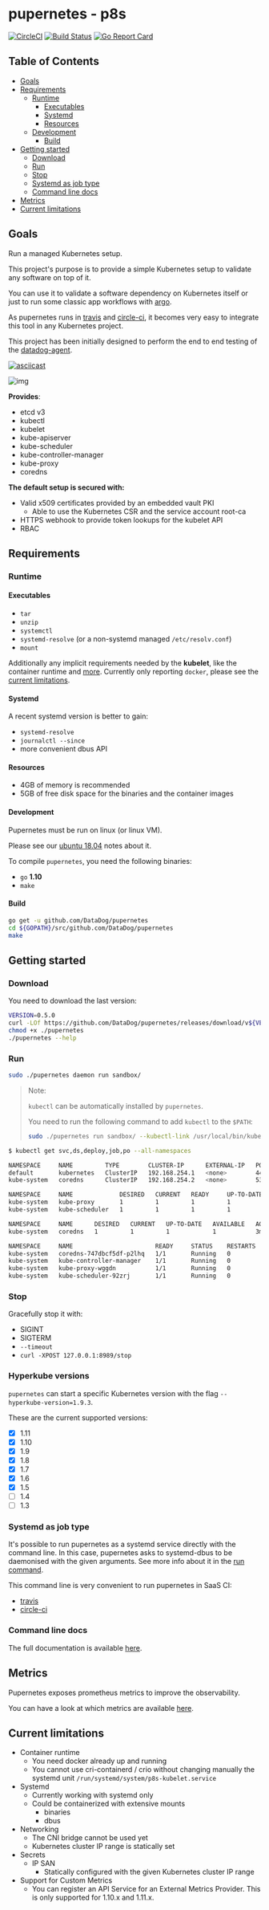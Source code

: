# pupernetes - p8s

[![CircleCI](https://circleci.com/gh/DataDog/pupernetes.svg?style=svg)](https://circleci.com/gh/DataDog/pupernetes) [![Build Status](https://travis-ci.org/DataDog/pupernetes.svg?branch=master)](https://travis-ci.org/DataDog/pupernetes) [![Go Report Card](https://goreportcard.com/badge/github.com/DataDog/pupernetes)](https://goreportcard.com/report/github.com/DataDog/pupernetes)

## Table of Contents
- [Goals](#goals)
- [Requirements](#requirements)
  * [Runtime](#runtime)
    * [Executables](#executables)
    * [Systemd](#systemd)
    * [Resources](#resources)
  * [Development](#development)
    * [Build](#build)
- [Getting started](#getting-started)
  * [Download](#download)
  * [Run](#run)
  * [Stop](#stop)
  * [Systemd as job type](#systemd-as-job-type)
  * [Command line docs](#command-line-docs)
- [Metrics](#metrics)
- [Current limitations](#current-limitations)

## Goals

Run a managed Kubernetes setup.

This project's purpose is to provide a simple Kubernetes setup to validate any software on top of it.

You can use it to validate a software dependency on Kubernetes itself or just to run some classic app workflows with [argo](https://github.com/argoproj/argo).

As pupernetes runs in [travis](./.travis.yml) and [circle-ci](./.circleci/config.yml), it becomes very easy to integrate this tool in any Kubernetes project.

This project has been initially designed to perform the end to end testing of the [datadog-agent](https://github.com/DataDog/datadog-agent).

[![asciicast](https://asciinema.org/a/5fvTb9iEcvwO3EhqOSmDMIT9O.png)](https://asciinema.org/a/5fvTb9iEcvwO3EhqOSmDMIT9O)

![img](docs/pupernetes.jpg)

**Provides**:
* etcd v3
* kubectl
* kubelet
* kube-apiserver
* kube-scheduler
* kube-controller-manager
* kube-proxy
* coredns

**The default setup is secured with:**
* Valid x509 certificates provided by an embedded vault PKI
    * Able to use the Kubernetes CSR and the service account root-ca
* HTTPS webhook to provide token lookups for the kubelet API
* RBAC

## Requirements

### Runtime

#### Executables

* `tar`
* `unzip`
* `systemctl`
* `systemd-resolve` (or a non-systemd managed `/etc/resolv.conf`)
* `mount`

Additionally any implicit requirements needed by the **kubelet**, like the container runtime and [more](https://github.com/kubernetes/kubernetes/issues/26093).
Currently only reporting `docker`, please see the [current limitations](#current-limitations).

#### Systemd

A recent systemd version is better to gain:
* `systemd-resolve`
* `journalctl --since`
* more convenient dbus API

#### Resources

* 4GB of memory is recommended
* 5GB of free disk space for the binaries and the container images

#### Development

Pupernetes must be run on linux (or linux VM).

Please see our [ubuntu 18.04](./environments/ubuntu/README.md) notes about it.

To compile `pupernetes`, you need the following binaries:

* `go` **1.10**
* `make`

#### Build

```bash
go get -u github.com/DataDog/pupernetes
cd ${GOPATH}/src/github.com/DataDog/pupernetes
make
```

## Getting started

### Download

You need to download the last version:
```bash
VERSION=0.5.0
curl -LOf https://github.com/DataDog/pupernetes/releases/download/v${VERSION}/pupernetes
chmod +x ./pupernetes
./pupernetes --help
```

### Run

```bash
sudo ./pupernetes daemon run sandbox/
```

>Note:
>
>`kubectl` can be automatically installed by `pupernetes`.
>
>You need to run the following command to add `kubectl` to the `$PATH`:
>
>```bash
> sudo ./pupernetes run sandbox/ --kubectl-link /usr/local/bin/kubectl
>```

```bash
$ kubectl get svc,ds,deploy,job,po --all-namespaces

NAMESPACE     NAME         TYPE        CLUSTER-IP      EXTERNAL-IP   PORT(S)         AGE
default       kubernetes   ClusterIP   192.168.254.1   <none>        443/TCP         3m
kube-system   coredns      ClusterIP   192.168.254.2   <none>        53/UDP,53/TCP   3m

NAMESPACE     NAME             DESIRED   CURRENT   READY     UP-TO-DATE   AVAILABLE   NODE SELECTOR   AGE
kube-system   kube-proxy       1         1         1         1            1           <none>          3m
kube-system   kube-scheduler   1         1         1         1            1           <none>          3m

NAMESPACE     NAME      DESIRED   CURRENT   UP-TO-DATE   AVAILABLE   AGE
kube-system   coredns   1         1         1            1           3m

NAMESPACE     NAME                       READY     STATUS    RESTARTS   AGE
kube-system   coredns-747dbcf5df-p2lhq   1/1       Running   0          3m
kube-system   kube-controller-manager    1/1       Running   0          3m
kube-system   kube-proxy-wggdn           1/1       Running   0          3m
kube-system   kube-scheduler-92zrj       1/1       Running   0          3m
```

### Stop

Gracefully stop it with:
* SIGINT
* SIGTERM
* `--timeout`
* `curl -XPOST 127.0.0.1:8989/stop`

### Hyperkube versions

`pupernetes` can start a specific Kubernetes version with the flag `--hyperkube-version=1.9.3`.

These are the current supported versions:
- [x] 1.11
- [x] 1.10
- [x] 1.9
- [x] 1.8
- [x] 1.7
- [x] 1.6
- [x] 1.5
- [ ] 1.4
- [ ] 1.3

### Systemd as job type

It's possible to run pupernetes as a systemd service directly with the command line.
In this case, pupernetes asks to systemd-dbus to be daemonised with the given arguments.
See more info about it in the [run command](./docs/pupernetes_run.md).

This command line is very convenient to run pupernetes in SaaS CI:
* [travis](./.travis.yml)
* [circle-ci](./.circleci/config.yml)

### Command line docs

The full documentation is available [here](./docs).

## Metrics

Pupernetes exposes prometheus metrics to improve the observability.

You can have a look at which metrics are available [here](./docs/metrics.csv).

## Current limitations

* Container runtime
  * You need docker already up and running
  * You cannot use cri-containerd / crio without changing manually the systemd unit `/run/systemd/system/p8s-kubelet.service`
* Systemd
  * Currently working with systemd only
  * Could be containerized with extensive mounts
    * binaries
    * dbus
* Networking
  * The CNI bridge cannot be used yet
  * Kubernetes cluster IP range is statically set
* Secrets
  * IP SAN
    * Statically configured with the given Kubernetes cluster IP range
* Support for Custom Metrics
  * You can register an API Service for an External Metrics Provider.
  This is only supported for 1.10.x and 1.11.x.
